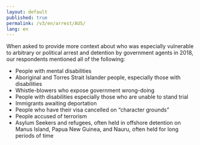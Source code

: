 ```yaml
---
layout: default
published: true
permalink: /v3/en/arrest/AUS/
lang: en
---
```


When asked to provide more context about who was especially vulnerable to arbitrary or political arrest and detention by government agents in 2018, our respondents mentioned all of the following:
-	People with mental disabilities
-	Aboriginal and Torres Strait Islander people, especially those with disabilities
-	Whistle-blowers who expose government wrong-doing
-	People with disabilities especially those who are unable to stand trial
-	Immigrants awaiting deportation
-	People who have their visa cancelled on “character grounds”
-	People accused of terrorism 
-	Asylum Seekers and refugees, often held in offshore detention on Manus Island, Papua New Guinea, and Nauru, often held for long periods of time


